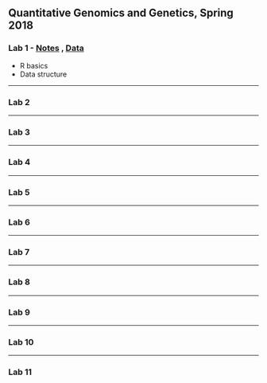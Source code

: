 Quantitative Genomics and Genetics, Spring 2018   
------------------------------------------

### Lab 1 - [Notes](Lab1/lab1.Rmd) , [Data](Lab1/lab1_data.csv)
* R basics
* Data structure
---

### Lab 2

---

### Lab 3

---

### Lab 4

---

### Lab 5

---

### Lab 6

---

### Lab 7

---

### Lab 8

---

### Lab 9

---

### Lab 10

---

### Lab 11

